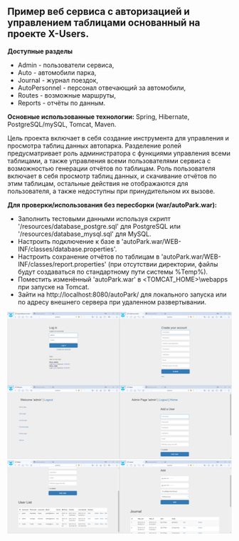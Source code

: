 ## Пример веб сервиса с авторизацией и управлением таблицами основанный на проекте X-Users.

**Доступные разделы**
- Admin - пользователи сервиса, 
- Auto - автомобили парка,
- Journal - журнал поездок,
- AutoPersonnel - персонал отвечающий за автомобили,
- Routes - возможные маршруты,
- Reports - отчёты по данным.

**Основные использованные технологии:** Spring, Hibernate, PostgreSQL/mySQL, Tomcat, Maven.

Цель проекта включает в себя создание инструмента для управления и просмотра таблиц данных автопарка. Разделение ролей предусматривает роль администратора с функциями управления всеми таблицами, а также управления всеми пользователями сервиса с возможностью генерации отчётов по таблицам. Роль пользователя включает в себя просмотр таблиц данных, и скачивание отчётов по этим таблицам, остальные действия не отображаются для пользователя, а также недоступны при принудительном их вызове. 

**Для проверки/использования без пересборки (war/autoPark.war):**
- Заполнить тестовыми данными используя скрипт '/resources/database_postgre.sql' для PostgreSQL или '/resources/database_mysql.sql' для MySQL.
- Настроить подключение к базе в 'autoPark.war/WEB-INF/classes/database.properties'. 
- Настроить сохранение отчётов по таблицам в 'autoPark.war/WEB-INF/classes/report.properties' (при отсутствии директории, файлы будут создаваться по стандартному пути системы %Temp%).
- Поместить изменённый 'autoPark.war' в <TOMCAT_HOME>\webapps при запуске на Tomcat.
- Зайти на http://localhost:8080/autoPark/ для локального запуска или по адресу внешнего сервера при удаленном развертывании.

![alt text](https://raw.githubusercontent.com/0xFaulty/autoPark/dev/screenshots/s1.png)
![alt text](https://raw.githubusercontent.com/0xFaulty/autoPark/dev/screenshots/s2.png)
